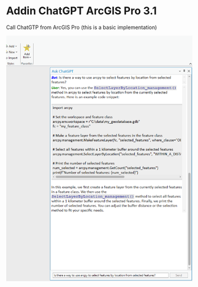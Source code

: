 # Addin ChatGPT ArcGIS Pro 3.1

Call ChatGTP from ArcGIS Pro (this is a basic implementation)

![Addin ArcGIS Pro ChatGPT](Help.PNG)
